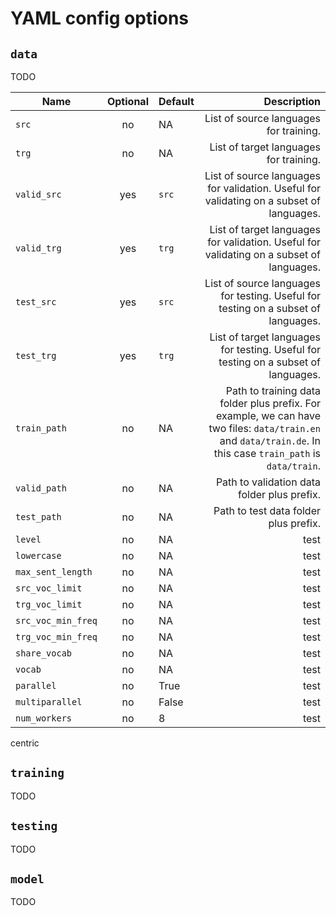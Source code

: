 # YAML config options

## `data`
TODO

Name | Optional | Default | Description
--------- | :----------: | :-- | --:
`src`|no|NA|List of source languages for training.
`trg`|no|NA|List of target languages for training.
`valid_src`|yes|`src`|List of source languages for validation. Useful for validating on a subset of languages.
`valid_trg`|yes|`trg`|List of target languages for validation. Useful for validating on a subset of languages.
`test_src`|yes|`src`|List of source languages for testing. Useful for testing on a subset of languages.
`test_trg`|yes|`trg`|List of target languages for testing. Useful for testing on a subset of languages.
`train_path`|no|NA|Path to training data folder plus prefix. For example, we can have two files: `data/train.en` and `data/train.de`. In this case `train_path` is `data/train`.
`valid_path`|no|NA|Path to validation data folder plus prefix.
`test_path`|no|NA|Path to test data folder plus prefix.
`level`|no|NA|test
`lowercase`|no|NA|test
`max_sent_length`|no|NA|test
`src_voc_limit`|no|NA|test
`trg_voc_limit`|no|NA|test
`src_voc_min_freq`|no|NA|test
`trg_voc_min_freq`|no|NA|test
`share_vocab`|no|NA|test
`vocab`|no|NA|test
`parallel`|no|True|test
`multiparallel`|no|False|test
`num_workers`|no|8|test

centric


## `training`
TODO

## `testing`
TODO

## `model`
TODO
